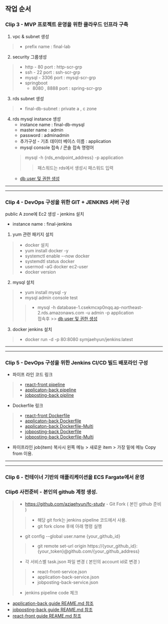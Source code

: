 ## 작업 순서

### Clip 3 - MVP 프로젝트 운영을 위한 클라우드 인프라 구축

 1. vpc & subnet 생성
>   - prefix name : final-lab
 2. security 그룹생성
>   - http - 80 port : http-scr-grp
>   - ssh - 22 port : ssh-scr-grp
>   - mysql  - 3306 port : mysql-scr-grp
>   - springboot 
>      - 8080 , 8888 port : spring-scr-grp
 3. rds subnet 생성
>   - final-db-subnet : private a , c zone
 4. rds mysql instance 생성
      - instance name : final-db-mysql
      - master name : admin 
      - password : adminadmin
      - 추가구성 - 기초 데이터 베이스 이름 : application
      - mysql console 접속
       / 콘솔 접속 명령어
       >   mysql -h {rds_endpoint_address} -p application 
       >> 패스워드는 rds에서 생성시 패스워드 입력
      - [db user 및 권한 생성](https://github.com/azjaehyun/fc-study/blob/main/chapter-6/final-lab/mysql/setup.sql)




--- 
---

### Clip 4 - DevOps 구성을 위한 GIT + JENKINS  서버 구성
public A zone에 Ec2 생성 - jenkins 설치 
 - instance name : final-jenkins
1. yum 관련 패키지 설치
>   - docker 설치 
>   - yum install docker -y
>   - systemctl enable --now docker
>  - systemdtl status docker
>  - usermod -aG docker ec2-user
>   - docker version
2. mysql 설치  
>   - yum install mysql -y
>   - mysql admin console test 
>> - mysql -h database-1.csekmcxp0nqq.ap-northeast-2.rds.amazonaws.com -u admin -p application      
>> 접속후 >> [db user 및 권한 생성](https://github.com/azjaehyun/fc-study/blob/main/chapter-6/final-lab/mysql/setup.sql)
3.  docker jenkins 설치
>   -  docker run -d -p 80:8080 symjaehyun/jenkins:latest
---
---

     






### Clip 5 - DevOps 구성을 위한 Jenkins CI/CD 빌드 배포라인 구성
- 파이프 라인 코드 링크
> - [react-front pipeline](https://github.com/azjaehyun/fc-study/blob/main/chapter-6/final-lab/jenkins-pipeline-script/pipeline-final-react-front)
> - [applicaton-back pipeline](https://github.com/azjaehyun/fc-study/blob/main/chapter-6/final-lab/jenkins-pipeline-script/pipeline-final-application-back)
> - [jobposting-back pipline](https://github.com/azjaehyun/fc-study/blob/main/chapter-6/final-lab/jenkins-pipeline-script/pipeline-final-jobposting-back)

- Dockerfile 링크
> - [react-front Dockerfile](https://github.com/azjaehyun/fc-study/blob/main/chapter-6/final-lab/react-front/Dockerfile)
> - [applicaton-back Dockerfile](https://github.com/azjaehyun/fc-study/blob/main/chapter-6/final-lab/application-back/Dockerfile)
> - [applicaton-back Dockerfile-Multi](https://github.com/azjaehyun/fc-study/blob/main/chapter-6/final-lab/application-back/Dockerfile-Multi)
> - [jobposting-back Dockerfile](https://github.com/azjaehyun/fc-study/blob/main/chapter-6/final-lab/jobposting-back/Dockerfile)
> - [jobposting-back Dockerfile-Multi](https://github.com/azjaehyun/fc-study/blob/main/chapter-6/final-lab/jobposting-back/Dockerfile-Multi)

- 파이프라인 job(item) 복사시 왼쪽 메뉴 > 새로운 item > 가장 밑에 메뉴 Copy from 이용.

---
---
### Clip 6 - 컨테이너 기반의 애플리케이션을 ECS Fargate에서 운영

### Clip6 사전준비 - 본인의 github 계정 생성.
>- https://github.com/azjaehyun/fc-study - Git Fork ( 본인 github 준비 )
>>- 해당 git fork는 jenkins pipeline 코드에서 사용. 
>>- git fork clone 후에 아래 명령 실행
>-  git config --global user.name {your_github_id}
>>-  git remote set-url origin https://{your_github_id}:{your_token}@github.com/{your_github_address}
>- 각 서비스별 task.json 파일 변경 ( 본인의 account id로 변경 )
>>- react-front-service.json
>>- application-back-service.json
>>- jobposting-back-service.json
>- jenkins pipeline code 체크





- [application-back guide REAME.md 참조](https://github.com/azjaehyun/fc-study/tree/main/chapter-6/final-lab/application-back)
- [jobposting-back guide REAME.md 참조](https://github.com/azjaehyun/fc-study/tree/main/chapter-6/final-lab/jobposting-back)
- [react-front guide REAME.md 참조](https://github.com/azjaehyun/fc-study/tree/main/chapter-6/final-lab/react-front)
